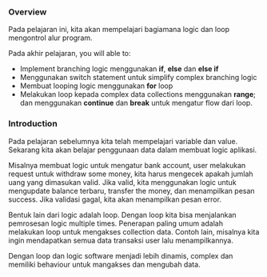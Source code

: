### Overview
Pada pelajaran ini, kita akan mempelajari bagiamana logic dan loop mengontrol alur program.

Pada akhir pelajaran, you will able to:
- Implement branching logic menggunakan **if**, **else** dan **else if**
- Menggunakan switch statement untuk simplify complex branching logic
- Membuat looping logic menggunakan **for** loop
- Melakukan loop kepada complex data collections menggunakan **range**; dan menggunakan **continue** dan **break** untuk mengatur flow dari loop.

### Introduction 
Pada pelajaran sebelumnya kita telah mempelajari variable dan value. Sekarang kita akan belajar penggunaan data dalam membuat logic aplikasi.

Misalnya membuat logic untuk mengatur bank account, user melakukan request untuk withdraw some money, kita harus mengecek apakah jumlah uang yang dimasukan valid. Jika valid, kita menggunakan logic untuk mengupdate balance terbaru, transfer the money, dan menampilkan pesan success. Jika validasi gagal, kita akan menampilkan pesan error.

Bentuk lain dari logic adalah loop. Dengan loop kita bisa menjalankan pemrosesan logic multiple times. Penerapan paling umum adalah melakukan loop untuk mengakses collection data. Contoh lain, misalnya kita ingin mendapatkan semua data transaksi user lalu menampilkannya.

Dengan loop dan logic software menjadi lebih dinamis, complex dan memiliki behaviour untuk mangakses dan mengubah data.